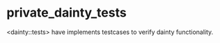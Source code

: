 # private_dainty_tests
&lt;dainty::tests> have implements testcases to verify dainty functionality.
